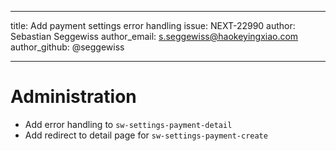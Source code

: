 ---
title: Add payment settings error handling
issue: NEXT-22990
author: Sebastian Seggewiss
author_email: s.seggewiss@haokeyingxiao.com
author_github: @seggewiss
___
# Administration
* Add error handling to `sw-settings-payment-detail`
* Add redirect to detail page for `sw-settings-payment-create`
